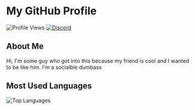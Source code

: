 # My GitHub Profile

![Profile Views](https://komarev.com/ghpvc/?username=efsfe)
[![Discord](https://img.shields.io/badge/Discord-YourUsername%231234-blue.svg)](https://discord.gg/your-discord-server)

## About Me

Hi, I'm some guy who got into this because my friend is cool and I wanted to be like him.
I'm a socialble dumbass

## Most Used Languages

![Top Languages](https://github-readme-stats.vercel.app/api/top-langs/?username=efse)
